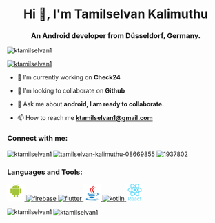 <h1 align="center">Hi 👋, I'm Tamilselvan Kalimuthu</h1>
<h3 align="center">An Android developer from Düsseldorf, Germany.</h3>

<p align="left"> <img src="https://komarev.com/ghpvc/?username=ktamilselvan1&label=Profile%20views&color=0e75b6&style=flat" alt="ktamilselvan1" /> </p>

<p align="left"> <a href="https://github.com/ryo-ma/github-profile-trophy"><img src="https://github-profile-trophy.vercel.app/?username=ktamilselvan1" alt="ktamilselvan1" /></a> </p>

- 🔭 I’m currently working on **Check24**

- 👯 I’m looking to collaborate on **Github**

- 💬 Ask me about **android, I am ready to collaborate.**

- 📫 How to reach me **ktamilselvan1@gmail.com**

<h3 align="left">Connect with me:</h3>
<p align="left">
<a href="https://twitter.com/ktamilselvan1" target="blank"><img align="center" src="https://raw.githubusercontent.com/rahuldkjain/github-profile-readme-generator/master/src/images/icons/Social/twitter.svg" alt="ktamilselvan1" height="30" width="40" /></a>
<a href="https://linkedin.com/in/tamilselvan-kalimuthu-08669855" target="blank"><img align="center" src="https://raw.githubusercontent.com/rahuldkjain/github-profile-readme-generator/master/src/images/icons/Social/linked-in-alt.svg" alt="tamilselvan-kalimuthu-08669855" height="30" width="40" /></a>
<a href="https://stackoverflow.com/users/1937802" target="blank"><img align="center" src="https://raw.githubusercontent.com/rahuldkjain/github-profile-readme-generator/master/src/images/icons/Social/stack-overflow.svg" alt="1937802" height="30" width="40" /></a>
</p>

<h3 align="left">Languages and Tools:</h3>
<p align="left"> <a href="https://developer.android.com" target="_blank"> <img src="https://raw.githubusercontent.com/devicons/devicon/master/icons/android/android-original-wordmark.svg" alt="android" width="40" height="40"/> </a> <a href="https://firebase.google.com/" target="_blank"> <img src="https://www.vectorlogo.zone/logos/firebase/firebase-icon.svg" alt="firebase" width="40" height="40"/> </a> <a href="https://flutter.dev" target="_blank"> <img src="https://www.vectorlogo.zone/logos/flutterio/flutterio-icon.svg" alt="flutter" width="40" height="40"/> </a> <a href="https://www.java.com" target="_blank"> <img src="https://raw.githubusercontent.com/devicons/devicon/master/icons/java/java-original.svg" alt="java" width="40" height="40"/> </a> <a href="https://kotlinlang.org" target="_blank"> <img src="https://www.vectorlogo.zone/logos/kotlinlang/kotlinlang-icon.svg" alt="kotlin" width="40" height="40"/> </a> <a href="https://reactjs.org/" target="_blank"> <img src="https://raw.githubusercontent.com/devicons/devicon/master/icons/react/react-original-wordmark.svg" alt="react" width="40" height="40"/> </a> </p>

<p><img align="left" src="https://github-readme-stats.vercel.app/api/top-langs?username=ktamilselvan1&show_icons=true&locale=en&layout=compact" alt="ktamilselvan1" /></p>

<p>&nbsp;<img align="center" src="https://github-readme-stats.vercel.app/api?username=ktamilselvan1&show_icons=true&locale=en" alt="ktamilselvan1" /></p>
